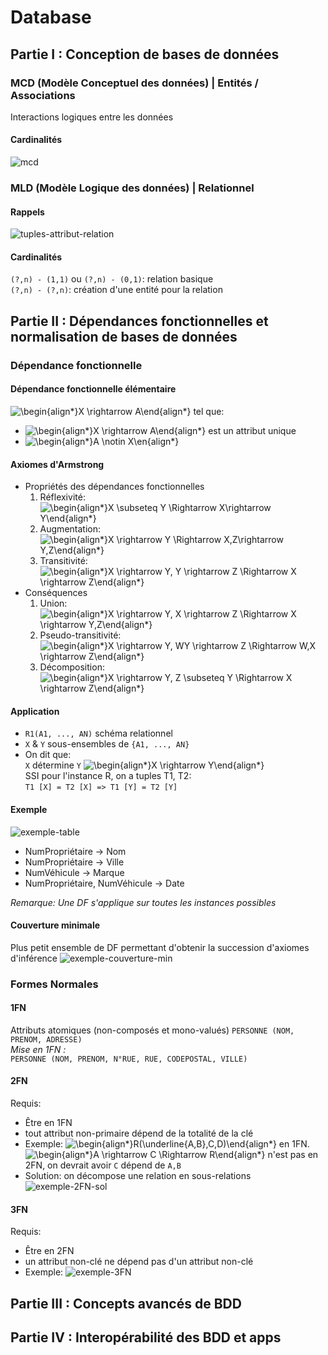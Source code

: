 # Database

## Partie I : Conception de bases de données
### MCD (Modèle Conceptuel des données) | Entités / Associations
Interactions logiques entre les données
#### Cardinalités
![mcd](https://user-images.githubusercontent.com/19282069/119234202-efbc9200-bb2c-11eb-8518-32212dbb9231.png)
### MLD (Modèle Logique des données) | Relationnel
#### Rappels 
![tuples-attribut-relation](https://user-images.githubusercontent.com/19282069/119253758-faba0580-bbb2-11eb-8deb-43753d213324.png)
#### Cardinalités
`(?,n) - (1,1)` ou `(?,n) - (0,1)`: relation basique        
`(?,n) - (?,n)`: création d'une entité pour la relation
## Partie II : Dépendances fonctionnelles et normalisation de bases de données
### Dépendance fonctionnelle 
#### **Dépendance fonctionnelle élémentaire**
![\begin{align*}X \rightarrow A\end{align*}](https://render.githubusercontent.com/render/math?math=%5Cdisplaystyle+%5Cbegin%7Balign%2A%7D%0AX+%5Crightarrow+A%5Cend%7Balign%2A%7D%0A)
tel que: 
- ![\begin{align*}X \rightarrow A\end{align*}](https://render.githubusercontent.com/render/math?math=%5Cdisplaystyle+%5Cbegin%7Balign%2A%7D%0AA+%5Cend%7Balign%2A%7D%0A) est un attribut unique
- ![\begin{align*}A \notin X\en{align*}](https://render.githubusercontent.com/render/math?math=%5Cdisplaystyle+%5Cbegin%7Balign%2A%7D%0AA+%5Cnotin+X%5Cend%7Balign%2A%7D%0A)
#### **Axiomes d'Armstrong**
[//]: # (thks to https://tex-image-link-generator.herokuapp.com)
- Propriétés des dépendances fonctionnelles
    1. Réflexivité: ![\begin{align*}X \subseteq Y \Rightarrow X\rightarrow Y\end{align*}](https://render.githubusercontent.com/render/math?math=%5Cdisplaystyle+%5Cbegin%7Balign%2A%7D%0AX+%5Csubseteq+Y+%5CRightarrow+X+%5Crightarrow+Y%0A%5Cend%7Balign%2A%7D%0A)
    2. Augmentation: ![\begin{align*}X \rightarrow Y \Rightarrow X,Z\rightarrow Y,Z\end{align*}](https://render.githubusercontent.com/render/math?math=%5Cdisplaystyle+%5Cbegin%7Balign%2A%7D%0AX+%5Crightarrow+Y+%5CRightarrow+X%2CZ+%5Crightarrow+Y%2CZ%0A%5Cend%7Balign%2A%7D%0A)
    3. Transitivité: ![\begin{align*}X \rightarrow Y, Y \rightarrow Z \Rightarrow X \rightarrow Z\end{align*}](https://render.githubusercontent.com/render/math?math=%5Cdisplaystyle+%5Cbegin%7Balign%2A%7D%0AX+%5Crightarrow+Y%2C+Y+%5Crightarrow+Z+%5CRightarrow+X+%5Crightarrow+Z%0A%5Cend%7Balign%2A%7D%0A)
- Conséquences
    1. Union: ![\begin{align*}X \rightarrow Y, X \rightarrow Z \Rightarrow X \rightarrow Y,Z\end{align*}](https://render.githubusercontent.com/render/math?math=%5Cdisplaystyle+%5Cbegin%7Balign%2A%7D%0AX+%5Crightarrow+Y%2C+X+%5Crightarrow+Z+%5CRightarrow+X+%5Crightarrow+Y%2CZ%0A%5Cend%7Balign%2A%7D%0A)
    2. Pseudo-transitivité: ![\begin{align*}X \rightarrow Y, WY \rightarrow Z \Rightarrow W,X \rightarrow Z\end{align*}](https://render.githubusercontent.com/render/math?math=%5Cdisplaystyle+%5Cbegin%7Balign%2A%7D%0AX+%5Crightarrow+Y%2C+WY+%5Crightarrow+Z+%5CRightarrow+W%2CX+%5Crightarrow+Z%0A%5Cend%7Balign%2A%7D%0A)
    3. Décomposition: ![\begin{align*}X \rightarrow Y, Z \subseteq Y \Rightarrow X \rightarrow Z\end{align*}](https://render.githubusercontent.com/render/math?math=%5Cdisplaystyle+%5Cbegin%7Balign%2A%7D%0AX+%5Crightarrow+Y%2C+Z+%5Csubseteq+Y+%5CRightarrow+X+%5Crightarrow+Z%0A%5Cend%7Balign%2A%7D%0A)
#### **Application** 
- `R1(A1, ..., AN)` schéma relationnel
- `X` & `Y` sous-ensembles de `{A1, ..., AN}`
- On dit que:   
`X` détermine `Y` ![\begin{align*}X \rightarrow Y\end{align*}](https://render.githubusercontent.com/render/math?math=%5Cdisplaystyle+%5Cbegin%7Balign%2A%7D%0AX+%5Crightarrow+Y%5Cend%7Balign%2A%7D%0A)   
SSI pour l'instance R, on a tuples T1, T2:      
`T1 [X] = T2 [X] => T1 [Y] = T2 [Y]`
#### **Exemple**
![exemple-table](https://user-images.githubusercontent.com/19282069/119253909-9ea3b100-bbb3-11eb-95f0-4d6205fec4e5.png)
* NumPropriétaire -> Nom
* NumPropriétaire -> Ville
* NumVéhicule -> Marque
* NumPropriétaire, NumVéhicule -> Date

*Remarque: Une DF s'applique sur toutes les instances possibles*
#### **Couverture minimale**
Plus petit ensemble de DF permettant d'obtenir la succession d'axiomes d'inférence
![exemple-couverture-min](https://user-images.githubusercontent.com/19282069/119254049-7072a100-bbb4-11eb-8d9b-9ebbb0272593.png)
### Formes Normales
#### **1FN**
Attributs atomiques (non-composés et mono-valués)
`PERSONNE (NOM, PRENOM, ADRESSE)`   
*Mise en 1FN :*  
`PERSONNE (NOM, PRENOM, N°RUE, RUE, CODEPOSTAL, VILLE)`
#### **2FN**
Requis:
- Être en 1FN
- tout attribut non-primaire dépend de la totalité de la clé
- Exemple: ![\begin{align*}R(\underline{A,B},C,D)\end{align*}](https://render.githubusercontent.com/render/math?math=%5Cdisplaystyle+%5Cbegin%7Balign%2A%7D%0AR%28%5Cunderline%7BA%2CB%7D%2CC%2CD%29%0A%5Cend%7Balign%2A%7D%0A) en 1FN.         
![\begin{align*}A \rightarrow C \Rightarrow R\end{align*}](https://render.githubusercontent.com/render/math?math=%5Cdisplaystyle+%5Cbegin%7Balign%2A%7D%0AA+%5Crightarrow+C+%5CRightarrow+R%0A%5Cend%7Balign%2A%7D%0A) n'est pas en 2FN, on devrait avoir `C` dépend de `A,B`
- Solution: on décompose une relation en sous-relations ![exemple-2FN-sol](https://user-images.githubusercontent.com/19282069/119254380-399d8a80-bbb6-11eb-8f80-f7149422037c.png)
#### **3FN**
Requis:
- Être en 2FN
- un attribut non-clé ne dépend pas d'un attribut non-clé
- Exemple: ![exemple-3FN](https://user-images.githubusercontent.com/19282069/119254446-a87ae380-bbb6-11eb-8016-277c04dde157.png)
## Partie III : Concepts avancés de BDD 

## Partie IV : Interopérabilité des BDD et apps

